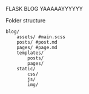 FLASK BLOG YAAAAAYYYYYY

Folder structure

	blog/
		assets/ #main.scss
		posts/ #post.md
		pages/ #page.md
		templates/
			posts/
			pages/
		static/
			css/ 
			js/
			img/
			
